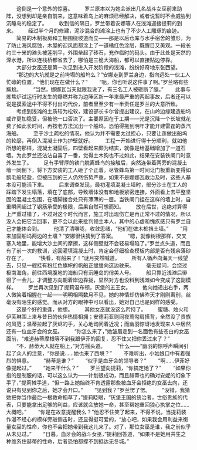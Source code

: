 　　这倒是一个意外的惊喜。
　　罗兰原本以为她会派出几名战斗女巫前来助阵，没想到却是亲自前来，这意味着岛上的麻烦已经解决，或者说暂时不会威胁到沉睡岛的稳定了。
　　收到信的隔日，罗兰带着安娜等人在浅滩迎接提莉的到来。
　　经过半个月的修建，泥沙混合的滩涂上也有了不少人工雕琢的痕迹。
　　简易的木制板房和工棚围绕坡道而立——那是以后仓库与水手宿舍的雏形，为了防止海风腐蚀，木屋的迎风面都涂上了一道橘红色涂层，既醒目又美观。一段长约三十米的滩头被莲削平，外围垒起了砖石，充作临时的码头。由于此处是天然的深水港，所以连栈桥都省去了，哪怕是三桅大海船，都可以直接贴边停靠。
　　大部分女巫还是第一次见到进入开发阶段的浅滩，纷纷好奇地东张西望。
　　“那边的大坑就是之前垮塌的船坞么？”安娜走到罗兰身边，指向远处一伙工人忙碌的位置，“他们现在在做什么？”
　　“呃，你也听说这件事了啊。”罗兰略有些尴尬。
　　“当然，娜娜瓦当天就跟我说了，有三名工人被砸断了腿。”
　　此事与炼焦炉试运行时发生的爆燃并称为边陲区新一年来最严重的两起事故，后者还可以说是摸索途中不得不付出的代价，前者里至少有一半责任是罗兰的大意所致。
　　考虑到浅滩的土质较为松软，建设部长卡尔曾提出建议，在山岭边缘建造船坞或许更加稳妥，但被他一口否决了。主要原因在于工期——光是沉降一个长坡就花费了如此长时间，再按老方法沉出一个船坞，恐怕得拖到明年才能开建雷霆的蒸汽海船。
　　至于沙土疏松的情况，他认为并不需要太过担心，只要让莲做出船坞的轮廓，再倒入混凝土作为护壁就好。
　　工程一开始进行得十分顺利，就如他所想的那样，混凝土凝固后，四壁看起来颇为结实，就像是给基础增加了一道石墙。为此罗兰还沾沾自喜了一番，觉得土木狗也不过如此，结果在安装铁闸门时意外发生了。
　　足有手臂厚的铁门脱离蜂鸟的接触后，突然连带着两旁的混凝土墙一同倒下，将下方安装的工人砸了个正着。尽管蜂鸟第一时间让门板重新变得如鹅毛般轻盈，但被压到的三人仍然伤势严重，如果不是娜娜瓦救治及时，这些人基本没可能活下来。
　　后来调查发现，最初灌填混凝土墙时，部分沙土在工人的踩踏下发生塌落，填在了底部，导致墙体没有和地板紧密连接，外面看上去平整坚固的混凝土包围，在墙脚接合处只有薄薄的一层。当铁闸门挂在这样的墙上时，自重瞬间超过了钢筋承受的极限，后果自然可想而知。
　　放在后世，这绝对算得上严重过错了，不过对这个时代而言，施工时出现伤亡是再正常不过的情况，所以没人会把它当回事，更不会以此来批判领主本人，其中的心虚和愧疚感只有罗兰自己才能体会到。
　　他清了清喉咙，收敛思绪，“他们在做木桩挡土墙。”
　　“用来加固船坞两边的土壤？”安娜很快猜到了答案。
　　“嗯，就像树根那样，交叉塞入地里，能增大沙土间的摩擦，这样侧壁就不会轻易塌陷了。”罗兰点头道，而且有了前一次的教训，这回灌填混凝土时，肯定会仔细检查模板内部是否有残余落砂存在了。
　　“快看，有船来了！”谜月突然喊道。
　　所有人循声向海天一线望去，只见一艘挂有粉红色旗帜的帆船正缓缓向这边驶来。
　　毫无疑问，会绕过极南海角，前往西境腹地的海船只有沉睡岛的俏美人号。
　　船只靠近浅滩后徘徊了一会儿，才调整方向朝着岸边靠拢，显然对方也没料到浅滩如今变成了这副模样。
　　罗兰再次见到了提莉温布顿，灰堡的五王女。
　　他向她递出右手，两人微笑着相握在一起——明明相隔数月不见，她的神情却仿佛昨天才刚刚离别，丝毫没有陌生的感觉。而从对方的眼神中可以看出，她对自己也是同样的感受。
　　这是个好的重逢，他想。
　　其他女巫就没这么矜持了。
　　蜜糖、烛火和伊芙琳围上来与昔日的伙伴热情相拥；安德莉亚则同夜莺勾肩搭背，全然没了贵族的风范；温蒂拉起了灰烬的手，关心地询问着近况；而幽羽惊讶地发现来人中居然还有一位血牙会的女巫。
　　“你怎么来了，”她皱眉走到一名面色有些苍白的女巫面前，“难道赫蒂摩根等不到我跟伊菲的回复，忍不住又把你丢过来了？”
　　“不，赫蒂大人就在船上，”对方摇头道。
　　“什么——”幽羽的惊呼声瞬间引起了众人的注意，“你是说……她也来了西境？”
　　不难听出，小姑娘口中有着强烈的惧意。
　　“赫蒂是谁？”
　　“似乎是血牙会的领导者？”
　　“啊……伊菲好像提起过。”
　　“她来干什么？”
　　罗兰望向提莉，“你搞定她了？”
　　“如果你指的是制服的话，可以这么认为——计划很成功，而且赫蒂也的确对安妮的幻象下手了，”提莉摊手道，“但一路上她始终不肯透露那些被血牙会拒绝的女巫去向，还说只有见到你之后，她才会开口。”
　　“见到我？”罗兰愣了愣。
　　“没错，我猜她把你当作最后一根救命稻草了，”提莉眨眼，“灰堡王国的统治者，世俗贵族的代表，只要能拿出足够的利益，应该就会放她一命，甚至帮她重回狼心执掌之位……大概吧。”
　　“你是在故意提醒我么？”他忍不住笑了起来，不得不说，当提莉装作漫不经心的模样旁敲侧击时，还显得挺可爱的，“放心吧，如果我会用利益来衡量女巫的性命，你也不会把她带到我这儿来了。对了，那位女巫是谁，我之前似乎从未见过。”
　　“日暮，血牙会的战斗女巫，”提莉回答道，“如果不是她用共生之种维系住赫蒂的性命，后者恐怕都撑不到抵达无冬城。”